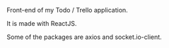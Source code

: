 Front-end of my Todo / Trello application.

It is made with ReactJS.

Some of the packages are axios and socket.io-client.
